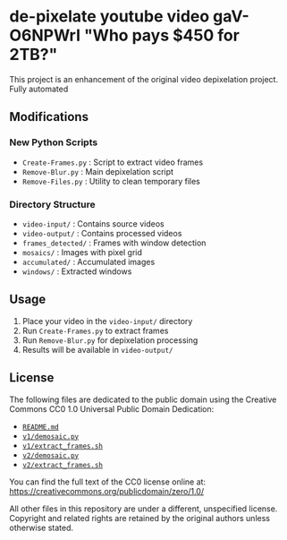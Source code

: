 # de-pixelate youtube video gaV-O6NPWrI "Who pays $450 for 2TB?"

This project is an enhancement of the original video depixelation project.
Fully automated

## Modifications

### New Python Scripts
- `Create-Frames.py` : Script to extract video frames
- `Remove-Blur.py` : Main depixelation script
- `Remove-Files.py` : Utility to clean temporary files

### Directory Structure
- `video-input/` : Contains source videos
- `video-output/` : Contains processed videos
- `frames_detected/` : Frames with window detection
- `mosaics/` : Images with pixel grid
- `accumulated/` : Accumulated images
- `windows/` : Extracted windows

## Usage

1. Place your video in the `video-input/` directory
2. Run `Create-Frames.py` to extract frames
3. Run `Remove-Blur.py` for depixelation processing
4. Results will be available in `video-output/`

## License

The following files are dedicated to the public domain using the Creative Commons CC0 1.0 Universal Public Domain Dedication:

*   [`README.md`](README.md)
*   [`v1/demosaic.py`](v1/demosaic.py)
*   [`v1/extract_frames.sh`](v1/extract_frames.sh)
*   [`v2/demosaic.py`](v2/demosaic.py)
*   [`v2/extract_frames.sh`](v2/extract_frames.sh)

You can find the full text of the CC0 license online at: <https://creativecommons.org/publicdomain/zero/1.0/>

All other files in this repository are under a different, unspecified license. Copyright and related rights are retained by the original authors unless otherwise stated.